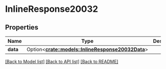 # InlineResponse20032

## Properties

Name | Type | Description | Notes
------------ | ------------- | ------------- | -------------
**data** | Option<[**crate::models::InlineResponse20032Data**](inline_response_200_32_data.md)> |  | [optional]

[[Back to Model list]](../README.md#documentation-for-models) [[Back to API list]](../README.md#documentation-for-api-endpoints) [[Back to README]](../README.md)


